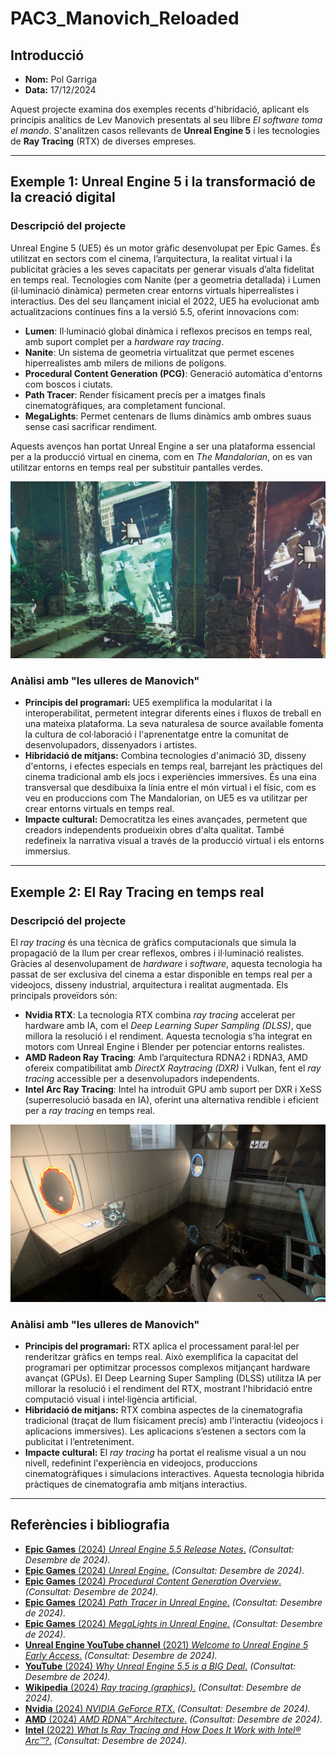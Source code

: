 # PAC3_Manovich_Reloaded

## Introducció
- **Nom:** Pol Garriga
- **Data:** 17/12/2024

Aquest projecte examina dos exemples recents d'hibridació, aplicant els principis analítics de Lev Manovich presentats al seu llibre *El software toma el mando*. S'analitzen casos rellevants de **Unreal Engine 5** i les tecnologies de **Ray Tracing** (RTX) de diverses empreses.

---

## Exemple 1: Unreal Engine 5 i la transformació de la creació digital

### **Descripció del projecte**
Unreal Engine 5 (UE5) és un motor gràfic desenvolupat per Epic Games. És utilitzat en sectors com el cinema, l’arquitectura, la realitat virtual i la publicitat gràcies a les seves capacitats per generar visuals d’alta fidelitat en temps real. Tecnologies com Nanite (per a geometria detallada) i Lumen (il·luminació dinàmica) permeten crear entorns virtuals hiperrealistes i interactius. Des del seu llançament inicial el 2022, UE5 ha evolucionat amb actualitzacions contínues fins a la versió 5.5, oferint innovacions com:

- **Lumen**: Il·luminació global dinàmica i reflexos precisos en temps real, amb suport complet per a *hardware ray tracing*.
- **Nanite**: Un sistema de geometria virtualitzat que permet escenes hiperrealistes amb milers de milions de polígons.
- **Procedural Content Generation (PCG)**: Generació automàtica d'entorns com boscos i ciutats.
- **Path Tracer**: Render físicament precís per a imatges finals cinematogràfiques, ara completament funcional.
- **MegaLights**: Permet centenars de llums dinàmics amb ombres suaus sense casi sacrificar rendiment.

Aquests avenços han portat Unreal Engine a ser una plataforma essencial per a la producció virtual en cinema, com en *The Mandalorian*, on es van utilitzar entorns en temps real per substituir pantalles verdes.

![alt text](ml-light-source-width-height.png)

### **Anàlisi amb "les ulleres de Manovich"**
- **Principis del programari:** UE5 exemplifica la modularitat i la interoperabilitat, permetent integrar diferents eines i fluxos de treball en una mateixa plataforma. La seva naturalesa de source available fomenta la cultura de col·laboració i l'aprenentatge entre la comunitat de desenvolupadors, dissenyadors i artistes.
- **Hibridació de mitjans:** Combina tecnologies d'animació 3D, disseny d'entorns, i efectes especials en temps real, barrejant les pràctiques del cinema tradicional amb els jocs i experiències immersives. És una eina transversal que desdibuixa la línia entre el món virtual i el físic, com es veu en produccions com The Mandalorian, on UE5 es va utilitzar per crear entorns virtuals en temps real.
- **Impacte cultural:** Democratitza les eines avançades, permetent que creadors independents produeixin obres d'alta qualitat. També redefineix la narrativa visual a través de la producció virtual i els entorns immersius.

---

## Exemple 2: El Ray Tracing en temps real

### **Descripció del projecte**
El *ray tracing* és una tècnica de gràfics computacionals que simula la propagació de la llum per crear reflexos, ombres i il·luminació realistes. Gràcies al desenvolupament de *hardware* i *software*, aquesta tecnologia ha passat de ser exclusiva del cinema a estar disponible en temps real per a videojocs, disseny industrial, arquitectura i realitat augmentada. Els principals proveïdors són:

- **Nvidia RTX**: La tecnologia RTX combina *ray tracing* accelerat per hardware amb IA, com el *Deep Learning Super Sampling (DLSS)*, que millora la resolució i el rendiment. Aquesta tecnologia s’ha integrat en motors com Unreal Engine i Blender per potenciar entorns realistes.
- **AMD Radeon Ray Tracing**: Amb l’arquitectura RDNA2 i RDNA3, AMD ofereix compatibilitat amb *DirectX Raytracing (DXR)* i Vulkan, fent el *ray tracing* accessible per a desenvolupadors independents.
- **Intel Arc Ray Tracing**: Intel ha introduït GPU amb suport per DXR i XeSS (superresolució basada en IA), oferint una alternativa rendible i eficient per a *ray tracing* en temps real.

![alt text](geforce-ray-tracing-portal-rtx-on-2048.webp)

### **Anàlisi amb "les ulleres de Manovich"**
- **Principis del programari:** RTX aplica el processament paral·lel per renderitzar gràfics en temps real. Això exemplifica la capacitat del programari per optimitzar processos complexos mitjançant hardware avançat (GPUs). El Deep Learning Super Sampling (DLSS) utilitza IA per millorar la resolució i el rendiment del RTX, mostrant l'hibridació entre computació visual i intel·ligència artificial.
- **Hibridació de mitjans:** RTX combina aspectes de la cinematografia tradicional (traçat de llum físicament precís) amb l'interactiu (videojocs i aplicacions immersives). Les aplicacions s’estenen a sectors com la publicitat i l’entreteniment.
- **Impacte cultural:** El *ray tracing* ha portat el realisme visual a un nou nivell, redefinint l'experiència en videojocs, produccions cinematogràfiques i simulacions interactives. Aquesta tecnologia hibrida pràctiques de cinematografia amb mitjans interactius.

---

## **Referències i bibliografia**
- [**Epic Games** (2024) *Unreal Engine 5.5 Release Notes*.](https://dev.epicgames.com/documentation/en-us/unreal-engine/unreal-engine-5.5-release-notes) *(Consultat: Desembre de 2024).*
- [**Epic Games** (2024) *Unreal Engine*.](https://www.unrealengine.com) *(Consultat: Desembre de 2024).*
- [**Epic Games** (2024) *Procedural Content Generation Overview*.](https://dev.epicgames.com/documentation/en-us/unreal-engine/procedural-content-generation-overview) *(Consultat: Desembre de 2024).*
- [**Epic Games** (2024) *Path Tracer in Unreal Engine*.](https://dev.epicgames.com/documentation/en-us/unreal-engine/path-tracer-in-unreal-engine) *(Consultat: Desembre de 2024).*
- [**Epic Games** (2024) *MegaLights in Unreal Engine*.](https://dev.epicgames.com/documentation/en-us/unreal-engine/megalights-in-unreal-engine) *(Consultat: Desembre de 2024).*
- [**Unreal Engine YouTube channel** (2021) *Welcome to Unreal Engine 5 Early Access*.](https://www.youtube.com/watch?v=d1ZnM7CH-v4) *(Consultat: Desembre de 2024).*
- [**YouTube** (2024) *Why Unreal Engine 5.5 is a BIG Deal*.](https://www.youtube.com/watch?v=BcmUZpdChhA) *(Consultat: Desembre de 2024).*
- [**Wikipedia** (2024) *Ray tracing (graphics)*.](https://en.wikipedia.org/wiki/Ray_tracing_(graphics)) *(Consultat: Desembre de 2024).*
- [**Nvidia** (2024) *NVIDIA GeForce RTX*.](https://www.nvidia.com/en-us/geforce/rtx/) *(Consultat: Desembre de 2024).*
- [**AMD** (2024) *AMD RDNA™ Architecture*.](https://www.amd.com/es/technologies/rdna.html) *(Consultat: Desembre de 2024).*
- [**Intel** (2022) *What Is Ray Tracing and How Does It Work with Intel® Arc™?*.](https://www.intel.com/content/www/us/en/support/articles/000090081/graphics/intel-arc-dedicated-graphics-family.html) *(Consultat: Desembre de 2024).*